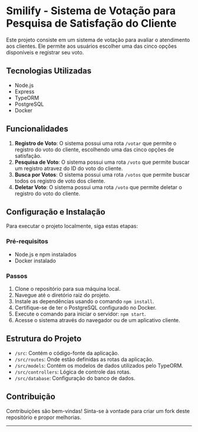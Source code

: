 
# Smilify - Sistema de Votação para Pesquisa de Satisfação do Cliente

Este projeto consiste em um sistema de votação para avaliar o atendimento aos clientes. Ele permite aos usuários escolher uma das cinco opções disponíveis e registrar seu voto.

## Tecnologias Utilizadas

- Node.js
- Express
- TypeORM
- PostgreSQL
- Docker

## Funcionalidades

1. **Registro de Voto**: O sistema possui uma rota `/votar` que permite o registro do voto do cliente, escolhendo uma das cinco opções de satisfação.
2. **Pesquisa de Voto**: O sistema possui uma rota `/voto` que permite buscar um registro atravez do ID do voto do cliente.
3. **Busca por Votos**: O sistema possui uma rota `/votos` que permite buscar todos os registro de voto dos cliente.
4. **Deletar Voto**: O sistema possui uma rota `/voto` que permite deletar o registro do voto do cliente.

## Configuração e Instalação

Para executar o projeto localmente, siga estas etapas:

### Pré-requisitos

- Node.js e npm instalados
- Docker instalado

### Passos

1. Clone o repositório para sua máquina local.
2. Navegue até o diretório raiz do projeto.
3. Instale as dependências usando o comando `npm install`.
4. Certifique-se de ter o PostgreSQL configurado no Docker.
5. Execute o comando para iniciar o servidor: `npm start`.
6. Acesse o sistema através do navegador ou de um aplicativo cliente.

## Estrutura do Projeto

- `/src`: Contém o código-fonte da aplicação.
- `/src/routes`: Onde estão definidas as rotas da aplicação.
- `/src/models`: Contém os modelos de dados utilizados pelo TypeORM.
- `/src/controllers`: Lógica de controle das rotas.
- `/src/database`: Configuração do banco de dados.

## Contribuição

Contribuições são bem-vindas! Sinta-se à vontade para criar um fork deste repositório e propor melhorias.

---
